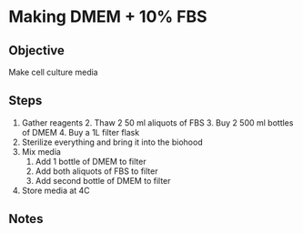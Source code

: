 # Making DMEM + 10% FBS

## Objective
Make cell culture media

## Steps
1. Gather reagents
	2. Thaw 2 50 ml aliquots of FBS
	3. Buy 2 500 ml bottles of DMEM
	4. Buy a 1L filter flask
2. Sterilize everything and bring it into the biohood
3. Mix media
	1. Add 1 bottle of DMEM to filter
	2. Add both aliquots of FBS to filter
	3. Add second bottle of DMEM to filter
4. Store media at 4C

## Notes
